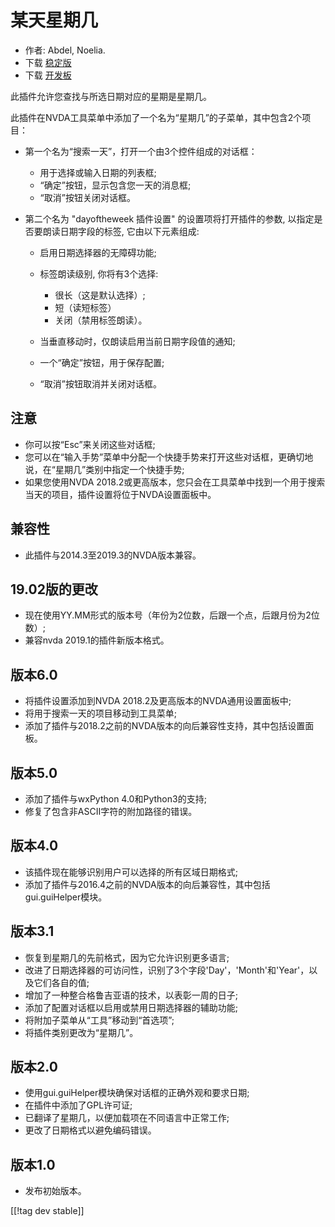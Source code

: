 # 某天星期几 #

* 作者: Abdel, Noelia.
* 下载 [稳定版][1]
* 下载 [开发板][2]

此插件允许您查找与所选日期对应的星期是星期几。

此插件在NVDA工具菜单中添加了一个名为“星期几”的子菜单，其中包含2个项目：

* 第一个名为“搜索一天”，打开一个由3个控件组成的对话框：

    * 用于选择或输入日期的列表框;
    * “确定”按钮，显示包含您一天的消息框;
    * “取消”按钮关闭对话框。

* 第二个名为 "dayoftheweek 插件设置" 的设置项将打开插件的参数, 以指定是否要朗读日期字段的标签, 它由以下元素组成:

    * 启用日期选择器的无障碍功能;
    * 标签朗读级别, 你将有3个选择:

        * 很长（这是默认选择）;
        * 短（读短标签）
        * 关闭（禁用标签朗读）。

    * 当垂直移动时，仅朗读启用当前日期字段值的通知;
    * 一个“确定”按钮，用于保存配置;
    * “取消”按钮取消并关闭对话框。

## 注意 ##

* 你可以按“Esc”来关闭这些对话框;
* 您可以在“输入手势”菜单中分配一个快捷手势来打开这些对话框，更确切地说，在“星期几”类别中指定一个快捷手势;
* 如果您使用NVDA 2018.2或更高版本，您只会在工具菜单中找到一个用于搜索当天的项目，插件设置将位于NVDA设置面板中。

## 兼容性 ##

* 此插件与2014.3至2019.3的NVDA版本兼容。

## 19.02版的更改 ##

* 现在使用YY.MM形式的版本号（年份为2位数，后跟一个点，后跟月份为2位数）;
* 兼容nvda 2019.1的插件新版本格式。

## 版本6.0 ##

* 将插件设置添加到NVDA 2018.2及更高版本的NVDA通用设置面板中;
* 将用于搜索一天的项目移动到工具菜单;
* 添加了插件与2018.2之前的NVDA版本的向后兼容性支持，其中包括设置面板。

## 版本5.0 ##

* 添加了插件与wxPython 4.0和Python3的支持;
* 修复了包含非ASCII字符的附加路径的错误。

## 版本4.0 ##

* 该插件现在能够识别用户可以选择的所有区域日期格式;
* 添加了插件与2016.4之前的NVDA版本的向后兼容性，其中包括gui.guiHelper模块。

## 版本3.1 ##

* 恢复到星期几的先前格式，因为它允许识别更多语言;
* 改进了日期选择器的可访问性，识别了3个字段'Day'，'Month'和'Year'，以及它们各自的值;
* 增加了一种整合格鲁吉亚语的技术，以表彰一周的日子;
* 添加了配置对话框以启用或禁用日期选择器的辅助功能;
* 将附加子菜单从“工具”移动到“首选项”;
* 将插件类别更改为“星期几”。

## 版本2.0 ##

* 使用gui.guiHelper模块确保对话框的正确外观和要求日期;
* 在插件中添加了GPL许可证;
* 已翻译了星期几，以便加载项在不同语言中正常工作;
* 更改了日期格式以避免编码错误。

## 版本1.0 ##

* 发布初始版本。

[[!tag dev stable]]

[1]: https://www.nvaccess.org/addonStore/legacy?file=dw

[2]: https://www.nvaccess.org/addonStore/legacy?file=dw-dev
